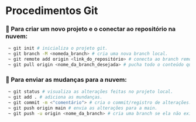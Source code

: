 # Procedimentos Git

### :hammer: Para criar um novo projeto e o conectar ao repositório na nuvem:
```bash
 ~ git init # inicializa o projeto git.
 ~ git branch -M <nomeda_branch> # cria uma nova branch local.
 ~ git remote add origin <link_do_repositório> # conecta ao branch remoto.
 ~ git pull origin <nome_da_branch_desejada> # pucha todo o conteúdo que estiver na branch remota.
```

### :hammer: Para enviar as mudanças para a nuvem:
```bash
 ~ git status # visualiza as alterações feitas no projeto local.
 ~ git add . # adiciona as mundanças.
 ~ git commit -m <"comentário"> # cria o commit/registro de alterações.
 ~ git push origin main # envia as alterações para a main.
 ~ git push -u origin <nome_da_branch> # cria uma branch se ela não existir. # envia as alterações e cria a branch remota caso ela não exista.
```
